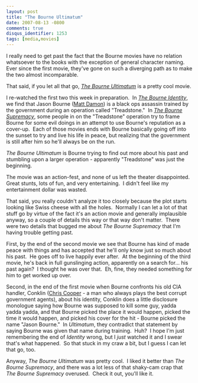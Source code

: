 ```yaml
---
layout: post
title: "The Bourne Ultimatum"
date: 2007-08-13 -0800
comments: true
disqus_identifier: 1253
tags: [media,movies]
---
```

I really need to get past the fact that the Bourne movies have no
relation whatsoever to the books with the exception of general character
naming.  Ever since the first movie, they've gone on such a diverging
path as to make the two almost incomparable.

That said, if you let all that go, *[The Bourne
Ultimatum](http://www.imdb.com/title/tt0440963/)* is a pretty cool
movie.

I re-watched the first two this week in preparation.  In *[The Bourne
Identity](http://www.imdb.com/title/tt0258463/)*, we find that Jason
Bourne ([Matt Damon](http://www.imdb.com/name/nm0000354/)) is a black
ops assassin trained by the government during an operation called
"Treadstone."  In [*The Bourne
Supremacy*](http://www.imdb.com/title/tt0372183/), some people in on the
"Treadstone" operation try to frame Bourne for some evil doings in an
attempt to use Bourne's reputation as a cover-up.  Each of those movies
ends with Bourne basically going off into the sunset to try and live his
life in peace, but realizing that the government is still after him so
he'll always be on the run.

*The Bourne Ultimatum* is Bourne trying to find out more about his past
and stumbling upon a larger operation - apparently "Treadstone" was just
the beginning.

The movie was an action-fest, and none of us left the theater
disappointed.  Great stunts, lots of fun, and very entertaining.  I
didn't feel like my entertainment dollar was wasted.

That said, you really couldn't analyze it too closely because the plot
starts looking like Swiss cheese with all the holes.  Normally I can let
a lot of that stuff go by virtue of the fact it's an action movie and
generally implausible anyway, so a couple of details this way or that
way don't matter.  There were two details that bugged me about *The
Bourne Supremacy* that I'm having trouble getting past.

First, by the end of the second movie we see that Bourne has kind of
made peace with things and has accepted that he'll only know just so
much about his past.  He goes off to live happily ever after.  At the
beginning of the third movie, he's back in full gunslinging action,
apparently on a search for... his past again?  I thought he was over
that.  Eh, fine, they needed something for him to get worked up over.

Second, in the end of the first movie when Bourne confronts his old CIA
handler, Conklin ([Chris Cooper](http://www.imdb.com/name/nm0177933/) -
a man who always plays the best corrupt government agents), about his
identity, Conklin does a little disclosure monologue saying how Bourne
was supposed to kill some guy, yadda yadda yadda, and that Bourne picked
the place it would happen, picked the time it would happen, and picked
his cover for the hit - Bourne picked the name "Jason Bourne."  In
*Ultimatum*, they contradict that statement by saying Bourne was given
that name during training.  Huh?  I hope I'm just remembering the end of
*Identity* wrong, but I *just* watched it and I swear that's what
happened.  So that stuck in my craw a bit, but I guess I can let that
go, too.

Anyway, *The Bourne Ultimatum* was pretty cool.  I liked it better than
*The Bourne Supremacy*, and there was a lot less of that shaky-cam crap
that *The Bourne Supremacy* overused.  Check it out, you'll like it.

